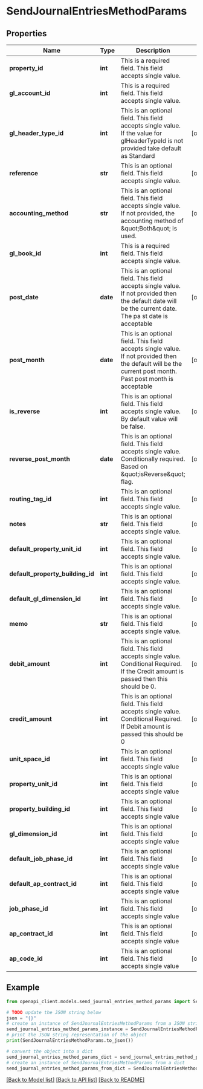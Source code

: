 # SendJournalEntriesMethodParams


## Properties

Name | Type | Description | Notes
------------ | ------------- | ------------- | -------------
**property_id** | **int** | This is a required field. This field accepts single value. | 
**gl_account_id** | **int** | This is a required field. This field accepts single value. | 
**gl_header_type_id** | **int** | This is an optional field. This field accepts single value. If the value for glHeaderTypeId is not provided take default as Standard | [optional] 
**reference** | **str** | This is an optional field. This field accepts single value. | [optional] 
**accounting_method** | **str** | This is an optional field. This field accepts single value. If not provided, the accounting method of \&quot;Both\&quot; is used. | [optional] 
**gl_book_id** | **int** | This is a required field. This field accepts single value. | 
**post_date** | **date** | This is an optional field. This field accepts single value. If not provided then the default date will be the current date. The pa st date is acceptable | [optional] 
**post_month** | **date** | This is an optional field. This field accepts single value. If not provided then the default will be the current post month. Past post month is acceptable | [optional] 
**is_reverse** | **int** | This is an optional field. This field accepts single value. By default value will be false. | [optional] 
**reverse_post_month** | **date** | This is an optional field. This field accepts single value. Conditionally required. Based on \&quot;isReverse\&quot; flag. | [optional] 
**routing_tag_id** | **int** | This is an optional field. This field accepts single value. | [optional] 
**notes** | **str** | This is an optional field. This field accepts single value. | [optional] 
**default_property_unit_id** | **int** | This is an optional field. This field accepts single value. | [optional] 
**default_property_building_id** | **int** | This is an optional field. This field accepts single value. | [optional] 
**default_gl_dimension_id** | **int** | This is an optional field. This field accepts single value. | [optional] 
**memo** | **str** | This is an optional field. This field accepts single value. | [optional] 
**debit_amount** | **int** | This is an optional field. This field accepts single value. Conditional Required. If the Credit amount is passed then this should be 0. | [optional] 
**credit_amount** | **int** | This is an optional field. This field accepts single value. Conditional Required. If Debit amount is passed this should be 0 | [optional] 
**unit_space_id** | **int** | This is an optional field. This field accepts single value | [optional] 
**property_unit_id** | **int** | This is an optional field. This field accepts single value | [optional] 
**property_building_id** | **int** | This is an optional field. This field accepts single value | [optional] 
**gl_dimension_id** | **int** | This is an optional field. This field accepts single value | [optional] 
**default_job_phase_id** | **int** | This is an optional field. This field accepts single value | [optional] 
**default_ap_contract_id** | **int** | This is an optional field. This field accepts single value | [optional] 
**job_phase_id** | **int** | This is an optional field. This field accepts single value | [optional] 
**ap_contract_id** | **int** | This is an optional field. This field accepts single value | [optional] 
**ap_code_id** | **int** | This is an optional field. This field accepts single value | [optional] 

## Example

```python
from openapi_client.models.send_journal_entries_method_params import SendJournalEntriesMethodParams

# TODO update the JSON string below
json = "{}"
# create an instance of SendJournalEntriesMethodParams from a JSON string
send_journal_entries_method_params_instance = SendJournalEntriesMethodParams.from_json(json)
# print the JSON string representation of the object
print(SendJournalEntriesMethodParams.to_json())

# convert the object into a dict
send_journal_entries_method_params_dict = send_journal_entries_method_params_instance.to_dict()
# create an instance of SendJournalEntriesMethodParams from a dict
send_journal_entries_method_params_from_dict = SendJournalEntriesMethodParams.from_dict(send_journal_entries_method_params_dict)
```
[[Back to Model list]](../README.md#documentation-for-models) [[Back to API list]](../README.md#documentation-for-api-endpoints) [[Back to README]](../README.md)


